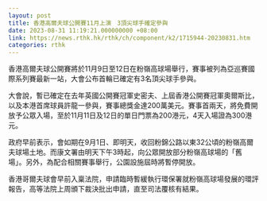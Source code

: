 ```yaml
---
layout: post
title: 香港高爾夫球公開賽11月上演　3頂尖球手確定參與
date: 2023-08-31 11:19:21.000000000 +08:00
link: https://news.rthk.hk/rthk/ch/component/k2/1715944-20230831.htm
categories: rthk
---
```


香港高爾夫球公開賽將於11月9日至12日在粉嶺高球場舉行，賽事被列為亞巡賽國際系列賽最新一站，大會公布首輪已確定有3名頂尖球手參與。

大會說，暫已確定在去年英國公開賽冠軍史密夫、上屆香港公開賽冠軍奧爾斯比，以及本港首席球員許龍一參與，賽事總獎金達200萬美元。賽事首兩天，將免費開放予公眾入場，至於11月11日及12日的單日門票為200港元，4天入場證為300港元。

政府早前表示，會如期在9月1日、即明天，收回粉錦公路以東32公頃的粉嶺高爾夫球場土地。而康文署由明天下午3時起，向公眾開放部分粉嶺高球場的「舊場」。另外，為配合相關賽事舉行，公園設施屆時將暫停開放。

香港哥爾夫球會早前入稟法院，申請臨時暫緩執行環保署就粉嶺高球場發展的環評報告，高等法院上周頒下裁決批出申請，直至司法覆核有結果。

